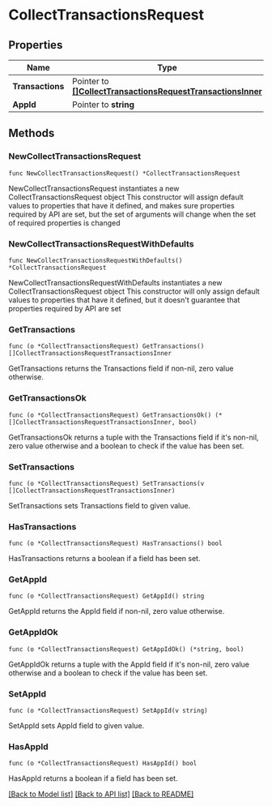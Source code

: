 # CollectTransactionsRequest

## Properties

Name | Type | Description | Notes
------------ | ------------- | ------------- | -------------
**Transactions** | Pointer to [**[]CollectTransactionsRequestTransactionsInner**](CollectTransactionsRequestTransactionsInner.md) |  | [optional] 
**AppId** | Pointer to **string** |  | [optional] 

## Methods

### NewCollectTransactionsRequest

`func NewCollectTransactionsRequest() *CollectTransactionsRequest`

NewCollectTransactionsRequest instantiates a new CollectTransactionsRequest object
This constructor will assign default values to properties that have it defined,
and makes sure properties required by API are set, but the set of arguments
will change when the set of required properties is changed

### NewCollectTransactionsRequestWithDefaults

`func NewCollectTransactionsRequestWithDefaults() *CollectTransactionsRequest`

NewCollectTransactionsRequestWithDefaults instantiates a new CollectTransactionsRequest object
This constructor will only assign default values to properties that have it defined,
but it doesn't guarantee that properties required by API are set

### GetTransactions

`func (o *CollectTransactionsRequest) GetTransactions() []CollectTransactionsRequestTransactionsInner`

GetTransactions returns the Transactions field if non-nil, zero value otherwise.

### GetTransactionsOk

`func (o *CollectTransactionsRequest) GetTransactionsOk() (*[]CollectTransactionsRequestTransactionsInner, bool)`

GetTransactionsOk returns a tuple with the Transactions field if it's non-nil, zero value otherwise
and a boolean to check if the value has been set.

### SetTransactions

`func (o *CollectTransactionsRequest) SetTransactions(v []CollectTransactionsRequestTransactionsInner)`

SetTransactions sets Transactions field to given value.

### HasTransactions

`func (o *CollectTransactionsRequest) HasTransactions() bool`

HasTransactions returns a boolean if a field has been set.

### GetAppId

`func (o *CollectTransactionsRequest) GetAppId() string`

GetAppId returns the AppId field if non-nil, zero value otherwise.

### GetAppIdOk

`func (o *CollectTransactionsRequest) GetAppIdOk() (*string, bool)`

GetAppIdOk returns a tuple with the AppId field if it's non-nil, zero value otherwise
and a boolean to check if the value has been set.

### SetAppId

`func (o *CollectTransactionsRequest) SetAppId(v string)`

SetAppId sets AppId field to given value.

### HasAppId

`func (o *CollectTransactionsRequest) HasAppId() bool`

HasAppId returns a boolean if a field has been set.


[[Back to Model list]](../README.md#documentation-for-models) [[Back to API list]](../README.md#documentation-for-api-endpoints) [[Back to README]](../README.md)



